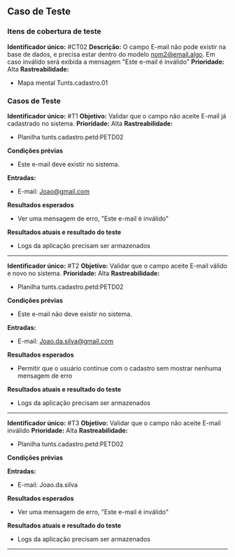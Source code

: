 ## Caso de Teste
### Itens de cobertura de teste
   **Identificador único:** #CT02
   **Descrição:** O campo E-mail não pode existir na base de dados, e precisa estar dentro do modelo nom2@email.algo. Em caso inválido será exibida a mensagem "Este e-mail é inválido"	
   **Prioridade:** Alta
   **Rastreabilidade:**
- Mapa mental Tunts.cadastro.01

### Casos de Teste

**Identificador único:** #T1
**Objetivo:** Validar que o campo não aceite E-mail já cadastrado no sistema. 
**Prioridade:** Alta
**Rastreabilidade:** 
- Planilha tunts.cadastro.petd:PETD02

**Condições prévias**
- Este e-mail deve existir no sistema.

**Entradas:**
- E-mail: Joao@gmail.com

**Resultados esperados**
- Ver uma mensagem de erro, "Este e-mail é inválido"

**Resultados atuais e resultado do teste**
- Logs da aplicação precisam ser armazenados

- - -

**Identificador único:** #T2
**Objetivo:** Validar que o campo aceite E-mail válido e novo no sistema. 
**Prioridade:** Alta
**Rastreabilidade:** 
- Planilha tunts.cadastro.petd:PETD02

**Condições prévias**
- Este e-mail não deve existir no sistema.

**Entradas:**
- E-mail: Joao.da.silva@gmail.com

**Resultados esperados**
- Permitir que o usuário continue com o cadastro sem mostrar nenhuma mensagem de erro

**Resultados atuais e resultado do teste**
- Logs da aplicação precisam ser armazenados

- - -

**Identificador único:** #T3
**Objetivo:** Validar que o campo não aceite E-mail inválido 
**Prioridade:** Alta
**Rastreabilidade:** 
- Planilha tunts.cadastro.petd:PETD02

**Condições prévias**

**Entradas:**
- E-mail: Joao.da.silva

**Resultados esperados**
- Ver uma mensagem de erro, "Este e-mail é inválido"

**Resultados atuais e resultado do teste**
- Logs da aplicação precisam ser armazenados

- - -